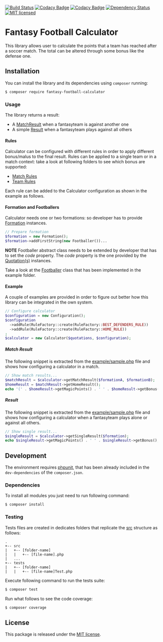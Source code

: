 [![Build Status](https://api.travis-ci.org/astronati/php-fantasy-football-calculator.svg?branch=master)](https://travis-ci.org/astronati/calculator)
[![Codacy Badge](https://api.codacy.com/project/badge/Coverage/43c132465684468cab8c1f9df367952d)](https://www.codacy.com/app/astronati/php-fantasy-football-calculator?utm_source=github.com&amp;utm_medium=referral&amp;utm_content=astronati/php-fantasy-football-calculator&amp;utm_campaign=Badge_Coverage)
[![Codacy Badge](https://api.codacy.com/project/badge/Grade/43c132465684468cab8c1f9df367952d)](https://www.codacy.com/app/astronati/php-fantasy-football-calculator?utm_source=github.com&amp;utm_medium=referral&amp;utm_content=astronati/php-fantasy-football-calculator&amp;utm_campaign=Badge_Grade)
[![Dependency Status](https://www.versioneye.com/user/projects/58442e61b1c38c0a5d2b7e21/badge.svg?style=flat-square)](https://www.versioneye.com/user/projects/58442e61b1c38c0a5d2b7e21)
[![MIT licensed](https://img.shields.io/badge/license-MIT-blue.svg)](./LICENSE.md)

# Fantasy Football Calculator
This library allows user to calculate the points that a team has reached after a soccer match. The total can be altered
through some bonus like the defense one.

## Installation
You can install the library and its dependencies using `composer` running:
```sh
$ composer require fantasy-football-calculator
```

### Usage
The library returns a result:

- A [MatchResult](https://github.com/astronati/php-fantasy-football-calculator/blob/master/src/Calculator/Result/MatchResult.php)
when a fantasyteam is against another one
- A simple [Result](https://github.com/astronati/php-fantasy-football-calculator/blob/master/src/Calculator/Result/Result.php)
when a fantasyteam plays against all others

#### Rules
Calculator can be configured with different rules in order to apply different bonus/malus to the final result.
Rules can be applied to a single team or in a match context: take a look at following folders to see which bonus are supported:

- [Match Rules](https://github.com/astronati/php-fantasy-football-calculator/blob/master/src/Calculator/Configuration/Rule/Match)
- [Team Rules](https://github.com/astronati/php-fantasy-football-calculator/blob/master/src/Calculator/Configuration/Rule/Team)

Each rule can be added to the Calculator configuration as shown in the example as follows.

#### Formation and Footballers
Calculator needs one or two formations: so developer has to provide [Formation](https://github.com/astronati/php-fantasy-football-calculator/blob/master/src/Formation/Formation.php)
instances.

```php
// Prepare formation
$formation = new Formation();
$formation->addFirstString(new Footballer())...
```

**NOTE**
Footballer abstract class needs to be extended by developer that has to set the *code* property.
The *code* property is the one provided by the [Quotation(s)](https://github.com/astronati/php-fantasy-football-quotations-parser/blob/master/src/Model/QuotationInterface.php)
instances.

Take a look at the [Footballer](https://github.com/astronati/php-fantasy-football-calculator/blob/master/example/Footballer.php)
class that has been implemented in the example folder.

#### Example
A couple of examples are provided in order to figure out better how this library can be integrated in the own system.

```php
// Configure calculator
$configuration = new Configuration();
$configuration
  ->addRule(RuleFactory::create(RuleFactory::BEST_DEFENDERS_RULE))
  ->addRule(RuleFactory::create(RuleFactory::HOME_RULE))
;
$calculator = new Calculator($quotations, $configuration);
```

##### Match Result
The following snippet is extracted from the
[example/sample.php](https://github.com/astronati/php-fantasy-football-calculator/blob/master/example/sampleMatch.php)
file and shows how configuring a calculator in a match.

```php
// Show match results...
$matchResult = $calculator->getMatchResult($formationA, $formationB);
$homeResult = $matchResult->getHomeResult();
echo '(' . $homeResult->getMagicPoints() . ' ' . $homeResult->getBonus() . ') '. $matchResult->getHomeGoals();
```

##### Result
The following snippet is extracted from the
[example/sample.php](https://github.com/astronati/php-fantasy-football-calculator/blob/master/example/sample.php)
file and shows how configuring a calculator when a fantasyteam plays alone or against all others.

```php
// Show single result...
$singleResult = $calculator->getSingleResult($formation);
echo $singleResult->getMagicPoints() . ' ' . $singleResult->getBonus();
```

## Development
The environment requires [phpunit](https://phpunit.de/), that has been already included in the `dev-dependencies` of the
`composer.json`.

### Dependencies
To install all modules you just need to run following command:

```sh
$ composer install
```

### Testing
Tests files are created in dedicates folders that replicate the
[src](https://github.com/astronati/php-fantasy-football-calculator/tree/master/src) structure as follows:
```
.
+-- src
|   +-- [folder-name]
|   |   +-- [file-name].php
|   ...
+-- tests
|   +-- [folder-name]
|   |   +-- [file-name]Test.php
```

Execute following command to run the tests suite:
```sh
$ composer test
```

Run what follows to see the code coverage:
```sh
$ composer coverage
```

## License
This package is released under the [MIT license](LICENSE.md).
